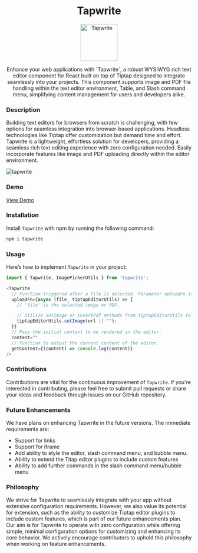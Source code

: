<h1 align="center">Tapwrite</h1>
<p align="center">
<img width="100px" src="https://github-production-user-asset-6210df.s3.amazonaws.com/38468429/331266341-ae2abd1c-e1be-40ed-89f4-5d92296b92c1.png?X-Amz-Algorithm=AWS4-HMAC-SHA256&X-Amz-Credential=AKIAVCODYLSA53PQK4ZA%2F20240516%2Fus-east-1%2Fs3%2Faws4_request&X-Amz-Date=20240516T160306Z&X-Amz-Expires=300&X-Amz-Signature=8027eaf25899414cea88dc21091186c75144eb40418c986dab4e67cba11c5920&X-Amz-SignedHeaders=host&actor_id=38468429&key_id=0&repo_id=798623870" alt="Tapwrite">
</p>
<p align="center">
Enhance your web applications with `Tapwrite`, a robust WYSIWYG rich text editor component for React built on top of Tiptap designed to integrate seamlessly into your projects. This component supports image and PDF file handling within the text editor environment, Table, and Slash command menu, simplifying content management for users and developers alike. 
</p>

### Description
Building text editors for browsers from scratch is challenging, with few options for seamless integration into browser-based applications. Headless technologies like Tiptap offer customization but demand time and effort. Tapwrite is a lightweight, effortless solution for developers, providing a seamless rich text editing experience with zero configuration needed. Easily incorporate features like image and PDF uploading directly within the editor environment.

![tapwrite](https://github-production-user-asset-6210df.s3.amazonaws.com/38468429/331266752-59539467-32a6-4df0-bf70-e13a8c04c0f3.png?X-Amz-Algorithm=AWS4-HMAC-SHA256&X-Amz-Credential=AKIAVCODYLSA53PQK4ZA%2F20240516%2Fus-east-1%2Fs3%2Faws4_request&X-Amz-Date=20240516T160401Z&X-Amz-Expires=300&X-Amz-Signature=b54903d1e25dfcbf914349f6f7366224c7531bac4e61de1f63d1a8fe61fa85ad&X-Amz-SignedHeaders=host&actor_id=38468429&key_id=0&repo_id=798623870)

 ### Demo

[View Demo](https://github.com/pagevamp/tapwrite/assets/38468429/e2f6b2d4-8746-459d-a279-015a07cffdea)

### Installation

Install `Tapwrite` with npm by running the following command:

```bash
npm i tapwrite
```

### Usage

Here’s how to implement `Tapwrite` in your project:

```javascript
import { Tapwrite, ImagePickerUtils } from 'tapwrite';

<Tapwrite
  // Function triggered after a file is selected. Parameter uploadFn is optional.
  uploadFn={async (file, tiptapEditorUtils) => {
    // 'file' is the selected image or PDF.

    // Utilize setImage or insertPdf methods from tiptapEditorUtils to render the file on the editor.
    tiptapEditorUtils.setImage(url || "");
  }}
  // Pass the initial content to be rendered in the editor.
  content=""
  // Function to output the current content of the editor.
  getContent={(content) => console.log(content)}
/>
```

### Contributions

Contributions are vital for the continuous improvement of `Tapwrite`. If you're interested in contributing, please feel free to submit pull requests or share your ideas and feedback through issues on our GitHub repository.

### Future Enhancements

We have plans on enhancing Tapwrite in the future versions. The immediate requirements are:

- Support for links 
- Support for iframe
- Add ability to style the editor, slash command menu, and bubble menu. 
- Ability to extend the Titap editor plugins to include custom features
- Ability to add further commands in the slash command menu/bubble menu

### Philosophy

We strive for Tapwrite to seamlessly integrate with your app without extensive configuration requirements. However, we also value its potential for extension, such as the ability to customize Tiptap editor plugins to include custom features, which is part of our future enhancements plan. Our aim is for Tapwrite to operate with zero configuration while offering simple, minimal configuration options for customizing and enhancing its core behavior. We actively encourage contributors to uphold this philosophy when working on feature enhancements.